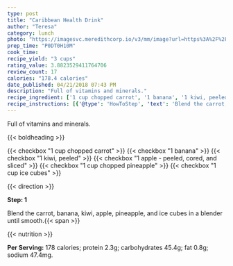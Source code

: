 ```yaml
---
type: post
title: "Caribbean Health Drink"
author: "Teresa"
category: lunch
photo: "https://imagesvc.meredithcorp.io/v3/mm/image?url=https%3A%2F%2Fimages.media-allrecipes.com%2Fuserphotos%2F664095.jpg"
prep_time: "P0DT0H10M"
cook_time: 
recipe_yield: "3 cups"
rating_value: 3.8823529411764706
review_count: 17
calories: "178.4 calories"
date_published: 04/21/2018 07:43 PM
description: "Full of vitamins and minerals."
recipe_ingredient: ['1 cup chopped carrot', '1 banana', '1 kiwi, peeled', '1 apple - peeled, cored, and sliced', '1 cup chopped pineapple', '1 cup ice cubes']
recipe_instructions: [{'@type': 'HowToStep', 'text': 'Blend the carrot, banana, kiwi, apple, pineapple, and ice cubes in a blender until smooth.\n'}]
---
```


Full of vitamins and minerals. 

{{< boldheading >}}

{{< checkbox "1 cup chopped carrot" >}}
{{< checkbox "1  banana" >}}
{{< checkbox "1  kiwi, peeled" >}}
{{< checkbox "1  apple - peeled, cored, and sliced" >}}
{{< checkbox "1 cup chopped pineapple" >}}
{{< checkbox "1 cup ice cubes" >}}


{{< direction >}}

**Step: 1**

Blend the carrot, banana, kiwi, apple, pineapple, and ice cubes in a blender until smooth.{{< span >}}

{{< nutrition >}}

**Per Serving:** 178 calories; protein 2.3g; carbohydrates 45.4g; fat 0.8g; sodium 47.4mg.